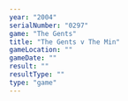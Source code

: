 ```yaml
---
year: "2004"
serialNumber: "0297" 
game: "The Gents"
title: "The Gents v The Min"
gameLocation: ""
gameDate: ""
result: ""
resultType: ""
type: "game"
---
```


